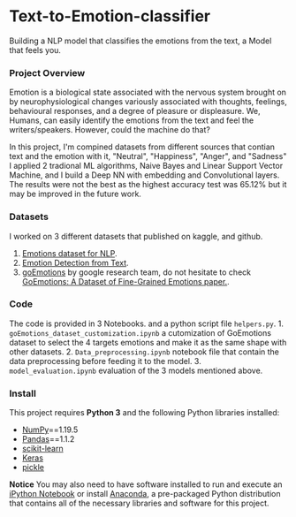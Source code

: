 # Text-to-Emotion-classifier
Building a NLP model that classifies the emotions from the text, a Model that feels you.

### Project Overview
Emotion is a biological state associated with the nervous system brought on by neurophysiological changes variously associated with thoughts, feelings, behavioural responses, and a degree of pleasure or displeasure. We, Humans, can easily identify the emotions from the text and feel the writers/speakers. However, could the machine do that? 

In this project, I'm compined datasets from different sources that contian text and the emotion with it, "Neutral", "Happiness", "Anger", and "Sadness" I applied 2 tradional ML algorithms, Naive Bayes and Linear Support Vector Machine, and I build a Deep NN with embedding and Convolutional layers. The results were not the best as the highest accuracy test was 65.12% but it may be improved in the future work.


### Datasets

I worked on 3 different datasets that published on kaggle, and github. 
1. [Emotions dataset for NLP](https://www.kaggle.com/praveengovi/emotions-dataset-for-nlp). 
2. [Emotion Detection from Text](https://www.kaggle.com/pashupatigupta/emotion-detection-from-text). 
3. [goEmotions](https://github.com/google-research/google-research/tree/master/goemotions) by google research team, do not hesitate to check [GoEmotions: A Dataset of Fine-Grained Emotions paper.](https://arxiv.org/abs/2005.00547).


### Code

The code is provided in 3 Notebooks. and a python script file `helpers.py`. 1. `goEmotions_dataset_customization.ipynb` a cutomization of GoEmotions dataset to select the 4 targets emotions and make it as the same shape with other datasets. 2. `Data_preprocessing.ipynb` notebook file that contain the data preprocessing before feeding it to the model. 3. `model_evaluation.ipynb` evaluation of the 3 models mentioned above.

### Install

This project requires **Python 3** and the following Python libraries installed:

- [NumPy](http://www.numpy.org/)==1.19.5
- [Pandas](http://pandas.pydata.org)==1.1.2
- [scikit-learn](http://scikit-learn.org/stable/)
- [Keras](https://keras.io/)
- [pickle](https://docs.python.org/3/library/pickle.html)

**Notice**
	You may also need to have software installed to run and execute an [iPython Notebook](http://ipython.org/notebook.html) or install [Anaconda](https://www.continuum.io/downloads), a pre-packaged Python distribution that contains all of the necessary libraries and software for this project.




